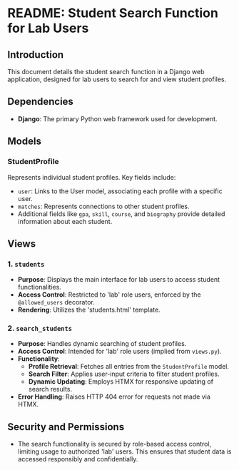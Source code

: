 # README: Student Search Function for Lab Users

## Introduction
This document details the student search function in a Django web application, designed for lab users to search for and view student profiles.

## Dependencies
- **Django**: The primary Python web framework used for development.

## Models

### StudentProfile
Represents individual student profiles. Key fields include:
- `user`: Links to the User model, associating each profile with a specific user.
- `matches`: Represents connections to other student profiles.
- Additional fields like `gpa`, `skill`, `course`, and `biography` provide detailed information about each student.

## Views

### 1. `students`
- **Purpose**: Displays the main interface for lab users to access student functionalities.
- **Access Control**: Restricted to 'lab' role users, enforced by the `@allowed_users` decorator.
- **Rendering**: Utilizes the 'students.html' template.

### 2. `search_students`
- **Purpose**: Handles dynamic searching of student profiles.
- **Access Control**: Intended for 'lab' role users (implied from `views.py`).
- **Functionality**:
  - **Profile Retrieval**: Fetches all entries from the `StudentProfile` model.
  - **Search Filter**: Applies user-input criteria to filter student profiles.
  - **Dynamic Updating**: Employs HTMX for responsive updating of search results.
- **Error Handling**: Raises HTTP 404 error for requests not made via HTMX.

## Security and Permissions
- The search functionality is secured by role-based access control, limiting usage to authorized 'lab' users. This ensures that student data is accessed responsibly and confidentially.
